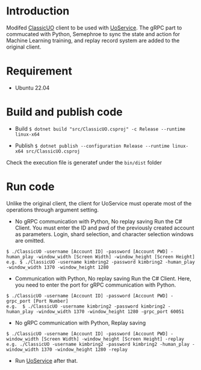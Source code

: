 # Introduction
Modifed [ClassicUO](https://github.com/ClassicUO/ClassicUO) client to be used with [UoService](https://github.com/kimbring2/uoservice). The gRPC part to commucated with Python, Semephroe to sync the state and action for Machine Learning training, and replay record system are added to the original client.

# Requirement
- Ubuntu 22.04

# Build and publish code
- Build
```$ dotnet build "src/ClassicUO.csproj" -c Release --runtime linux-x64```

- Publish
```$ dotnet publish --configuration Release --runtime linux-x64 src/ClassicUO.csproj```

Check the execution file is generatef under the ```bin/dist``` folder 

# Run code
Unlike the original client, the client for UoService must operate most of the operations through argument setting.

- No gRPC communication with Python, No replay saving
Run the C# Client. You must enter the ID and pwd of the previously created account as parameters. Login, shard selection, and character selection windows are omitted.
```
$ ./ClassicUO -username [Account ID] -password [Account PWD] -human_play -window_width [Screen Width] -window_height [Screen Height]
e.g. $ ./ClassicUO -username kimbring2 -password kimbring2 -human_play -window_width 1370 -window_height 1280
```

- Communication with Python, No replay saving
Run the C# Client. Here, you need to enter the port for gRPC communication with Python.
```
$ ./ClassicUO -username [Account ID] -password [Account PWD] -grpc_port [Port Number]
e.g.  $ ./ClassicUO -username kimbring2 -password kimbring2 -human_play -window_width 1370 -window_height 1280 -grpc_port 60051
```

- No gRPC communication with Python, Replay saving
```
$ ./ClassicUO -username [Account ID] -password [Account PWD] -window_width [Screen Width] -window_height [Screen Height] -replay
e.g. ./ClassicUO -username kimbring2 -password kimbring2 -human_play -window_width 1370 -window_height 1280 -replay
```

- Run [UoService](https://github.com/kimbring2/uoservice/blob/main/README.md#run-an-agent) after that.
